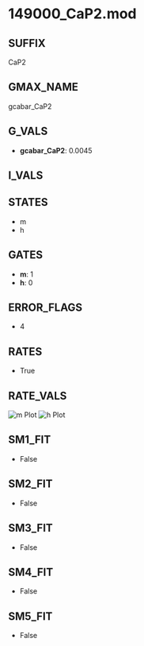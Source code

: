 # 149000_CaP2.mod

## SUFFIX

CaP2

## GMAX_NAME

gcabar_CaP2

## G_VALS

- **gcabar_CaP2**: 0.0045

## I_VALS


## STATES

- m
- h

## GATES

- **m**: 1
- **h**: 0

## ERROR_FLAGS

- 4

## RATES

- True

## RATE_VALS

![m Plot](/Users/pbozelos/Dropbox/icg-Chai-Panos/supermodels/output_markdown_files/Ca/149000_CaP2.mod/images/m.png)
![h Plot](/Users/pbozelos/Dropbox/icg-Chai-Panos/supermodels/output_markdown_files/Ca/149000_CaP2.mod/images/h.png)

## SM1_FIT

- False

## SM2_FIT

- False

## SM3_FIT

- False

## SM4_FIT

- False

## SM5_FIT

- False


